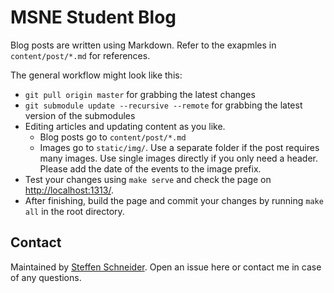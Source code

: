 # MSNE Student Blog


Blog posts are written using Markdown.
Refer to the exapmles in `content/post/*.md` for references.

The general workflow might look like this:

- `git pull origin master` for grabbing the latest changes
- `git submodule update --recursive --remote` for grabbing the latest version of the submodules
- Editing articles and updating content as you like.
    - Blog posts go to `content/post/*.md`
    - Images go to `static/img/`. Use a separate folder if the post requires many images. Use single images directly if you only need a header. Please add the date of the events to the image prefix.
- Test your changes using ``make serve`` and check the page on [http://localhost:1313/](http://localhost:1313/).
- After finishing, build the page and commit your changes by running `make all` in the root directory.


## Contact

Maintained by [Steffen Schneider](http://stes.io). Open an issue here or contact me in case of any questions.

